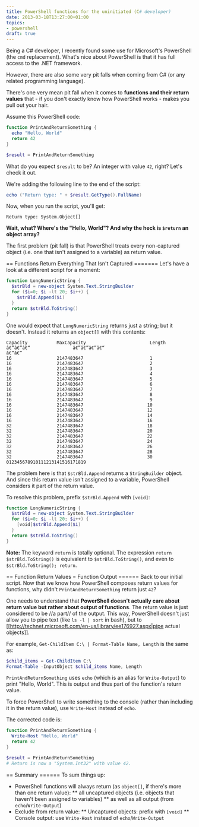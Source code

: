 ```yaml
---
title: PowerShell functions for the uninitiated (C# developer)
date: 2013-03-18T13:27:00+01:00
topics:
- powershell
draft: true
---
```


Being a C# developer, I recently found some use for Microsoft's PowerShell (the `cmd` replacement). What's nice about PowerShell is that it has full access to the .NET framework.

However, there are also some very pit falls when coming from C# (or any related programming language).

There's one very mean pit fall when it comes to **functions and their return values** that - if you don't exactly know how PowerShell works - makes you pull out your hair.

<!--more-->

Assume this PowerShell code:

```powershell
function PrintAndReturnSomething {
  echo "Hello, World"
  return 42
}

$result = PrintAndReturnSomething
```

What do you expect `$result` to be? An integer with value `42`, right? Let's check it out.

We're adding the following line to the end of the script:

```powershell
echo ("Return type: " + $result.GetType().FullName)
```

Now, when you run the script, you'll get:

```
Return type: System.Object[]
```

**Wait, what? Where's the "Hello, World"? And why the heck is `$return` an object array?**

The first problem (pit fall) is that PowerShell treats every non-captured object (i.e. one that isn't assigned to a variable) as return value.

== Functions Return Everything That Isn't Captured =======
Let's have a look at a different script for a moment:

```powershell
function LongNumericString {
  $strBld = new-object System.Text.StringBuilder
  for ($i=0; $i -lt 20; $i++) {
    $strBld.Append($i)
  }
  return $strBld.ToString()
}
```

One would expect that `LongNumericString` returns just a string; but it doesn't. Instead it returns an `object[]` with this contents:

```
Capacity           MaxCapacity                        Length
â€”â€”â€“                â€”â€”â€”â€“                               â€”â€”
16                 2147483647                         1
16                 2147483647                         2
16                 2147483647                         3
16                 2147483647                         4
16                 2147483647                         5
16                 2147483647                         6
16                 2147483647                         7
16                 2147483647                         8
16                 2147483647                         9
16                 2147483647                        10
16                 2147483647                        12
16                 2147483647                        14
16                 2147483647                        16
32                 2147483647                        18
32                 2147483647                        20
32                 2147483647                        22
32                 2147483647                        24
32                 2147483647                        26
32                 2147483647                        28
32                 2147483647                        30
012345678910111213141516171819
```

The problem here is that `$strBld.Append` returns a `StringBuilder` object. And since this return value isn't assigned to a variable, PowerShell considers it part of the return value.

To resolve this problem, prefix `$strBld.Append` with `[void]`:

```powershell highlight=4
function LongNumericString {
  $strBld = new-object System.Text.StringBuilder
  for ($i=0; $i -lt 20; $i++) {
    [void]$strBld.Append($i)
  }
  return $strBld.ToString()
}
```

**Note:** The keyword `return` is totally optional. The expression `return $strBld.ToString()` is equivalent to `$strBld.ToString()`, and even to `$strBld.ToString(); return`.

== Function Return Values = Function Output ======
Back to our initial script. Now that we know how PowerShell composes return values for functions, why didn't `PrintAndReturnSomething` return just `42`?

One needs to understand that **PowerShell doesn't actually care about return value but rather about output of functions**. The return value is just considered to be //a part// of the output. This way, PowerShell doesn't just allow you to pipe text (like `ls -l | sort` in bash), but to [[http://technet.microsoft.com/en-us/library/ee176927.aspx|pipe actual objects]].

For example, `Get-ChildItem C:\ | Format-Table Name, Length` is the same as:

```powershell
$child_items = Get-ChildItem C:\
Format-Table -InputObject $child_items Name, Length
```

`PrintAndReturnSomething` uses `echo` (which is an alias for `Write-Output`) to print "Hello, World". This is output and thus part of the function's return value.

To force PowerShell to write something to the console (rather than including it in the return value), use `Write-Host` instead of `echo`.

The corrected code is:

```powershell highlight=2
function PrintAndReturnSomething {
  Write-Host "Hello, World"
  return 42
}

$result = PrintAndReturnSomething
# Return is now a "System.Int32" with value 42.
```

== Summary ======
To sum things up:

 * PowerShell functions will always return (as `object[]`, if there's more than one return value):
 ** all uncaptured objects (i.e. objects that haven't been assigned to variables)
 ** as well as all output (from `echo`/`Write-Output`)
 * Exclude from return value:
 ** Uncaptured objects: prefix with `[void]`
 ** Console output: use `Write-Host` instead of `echo`/`Write-Output`
